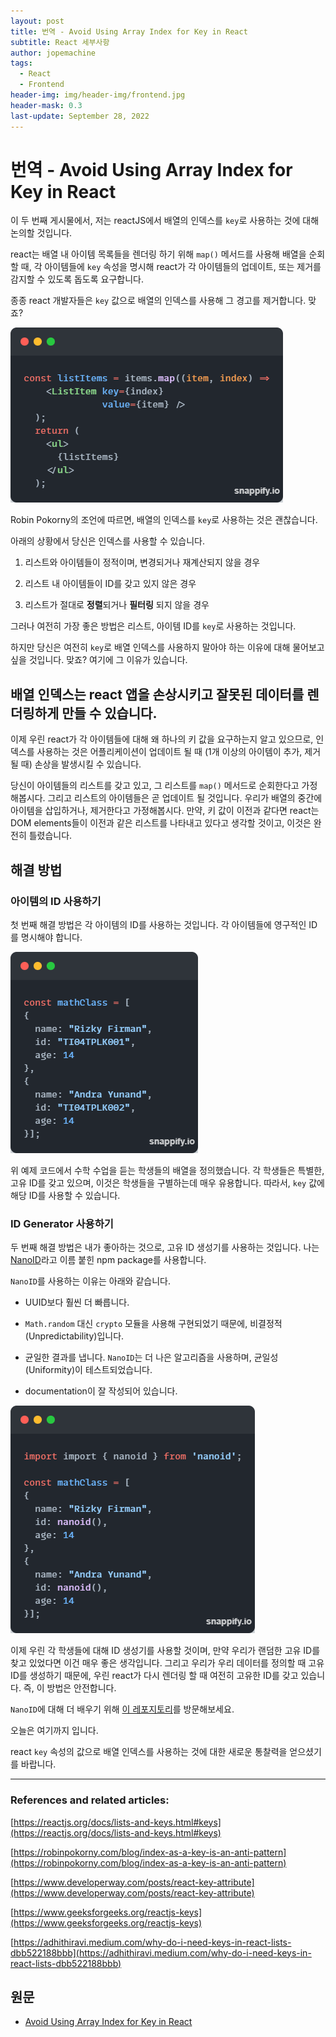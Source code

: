 ```yaml
---
layout: post
title: 번역 - Avoid Using Array Index for Key in React
subtitle: React 세부사항
author: jopemachine
tags:
  - React
  - Frontend
header-img: img/header-img/frontend.jpg
header-mask: 0.3
last-update: September 28, 2022
---
```


# 번역 - Avoid Using Array Index for Key in React

이 두 번째 게시물에서, 저는 reactJS에서 배열의 인덱스를 `key`로 사용하는 것에 대해 논의할 것입니다.

react는 배열 내 아이템 목록들을 렌더링 하기 위해 `map()` 메서드를 사용해 배열을 순회할 때, 각 아이템들에 `key` 속성을 명시해 react가 각 아이템들의 업데이트, 또는 제거를 감지할 수 있도록 돕도록 요구합니다.

종종 react 개발자들은 `key` 값으로 배열의 인덱스를 사용해 그 경고를 제거합니다. 맞죠?

![](/img/posts/React/2022-09-25-Avoid-Using-Array-Index-For-Key-In-React/1_TKtkAOW20-NQVlG1-2kLOQ.png)

Robin Pokorny의 조언에 따르면, 배열의 인덱스를 `key`로 사용하는 것은 괜찮습니다.

아래의 상황에서 당신은 인덱스를 사용할 수 있습니다.

1. 리스트와 아이템들이 정적이며, 변경되거나 재계산되지 않을 경우

2. 리스트 내 아이템들이 ID를 갖고 있지 않은 경우

3. 리스트가 절대로 **정렬**되거나 **필터링** 되지 않을 경우

그러나 여전히 가장 좋은 방법은 리스트, 아이템 ID를 `key`로 사용하는 것입니다.

하지만 당신은 여전히 `key`로 배열 인덱스를 사용하지 말아야 하는 이유에 대해 물어보고 싶을 것입니다. 맞죠? 여기에 그 이유가 있습니다.

## 배열 인덱스는 react 앱을 손상시키고 잘못된 데이터를 렌더링하게 만들 수 있습니다.

이제 우린 react가 각 아이템들에 대해 왜 하나의 키 값을 요구하는지 알고 있으므로, 인덱스를 사용하는 것은 어플리케이션이 업데이트 될 때 (1개 이상의 아이템이 추가, 제거될 때) 손상을 발생시킬 수 있습니다.

당신이 아이템들의 리스트를 갖고 있고, 그 리스트를 `map()` 메서드로 순회한다고 가정해봅시다. 그리고 리스트의 아이템들은 곧 업데이트 될 것입니다. 우리가 배열의 중간에 아이템을 삽입하거나, 제거한다고 가정해봅시다. 만약, 키 값이 이전과 같다면 react는 DOM elements들이 이전과 같은 리스트를 나타내고 있다고 생각할 것이고, 이것은 완전히 틀렸습니다.

## 해결 방법

### 아이템의 ID 사용하기

첫 번째 해결 방법은 각 아이템의 ID를 사용하는 것입니다. 각 아이템들에 영구적인 ID를 명시해야 합니다.

![](/img/posts/React/2022-09-25-Avoid-Using-Array-Index-For-Key-In-React/1_KrBlswNZr7nt-3hJfQeCog.png)

위 예제 코드에서 수학 수업을 듣는 학생들의 배열을 정의했습니다. 각 학생들은 특별한, 고유 ID를 갖고 있으며, 이것은 학생들을 구별하는데 매우 유용합니다. 따라서, `key` 값에 해당 ID를 사용할 수 있습니다.

### ID Generator 사용하기

두 번째 해결 방법은 내가 좋아하는 것으로, 고유 ID 생성기를 사용하는 것입니다. 나는 [NanoID](https://github.com/ai/nanoid/)라고 이름 붙힌 npm package를 사용합니다.

`NanoID`를 사용하는 이유는 아래와 같습니다.

* UUID보다 훨씬 더 빠릅니다.

* `Math.random` 대신 `crypto` 모듈을 사용해 구현되었기 때문에, 비결정적 (Unpredictability)입니다.

* 균일한 결과를 냅니다. `NanoID`는 더 나은 알고리즘을 사용하며, 균일성(Uniformity)이 테스트되었습니다.

* documentation이 잘 작성되어 있습니다.

![](/img/posts/React/2022-09-25-Avoid-Using-Array-Index-For-Key-In-React/1_IV7HTQgTslufILFHKadDOA.png)

이제 우린 각 학생들에 대해 ID 생성기를 사용할 것이며, 만약 우리가 랜덤한 고유 ID를 찾고 있었다면 이건 매우 좋은 생각입니다. 그리고 우리가 우리 데이터를 정의할 때 고유 ID를 생성하기 때문에, 우린 react가 다시 렌더링 할 때 여전히 고유한 ID를 갖고 있습니다. 즉, 이 방법은 안전합니다.

`NanoID`에 대해 더 배우기 위해 [이 레포지토리](https://github.com/ai/nanoid/)를 방문해보세요.

오늘은 여기까지 입니다.

react `key` 속성의 값으로 배열 인덱스를 사용하는 것에 대한 새로운 통찰력을 얻으셨기를 바랍니다.

<hr />

### References and related articles:

[https://reactjs.org/docs/lists-and-keys.html#keys](https://reactjs.org/docs/lists-and-keys.html#keys)

[https://robinpokorny.com/blog/index-as-a-key-is-an-anti-pattern](https://robinpokorny.com/blog/index-as-a-key-is-an-anti-pattern)

[https://www.developerway.com/posts/react-key-attribute](https://www.developerway.com/posts/react-key-attribute)

[https://www.geeksforgeeks.org/reactjs-keys](https://www.geeksforgeeks.org/reactjs-keys)

[https://adhithiravi.medium.com/why-do-i-need-keys-in-react-lists-dbb522188bbb](https://adhithiravi.medium.com/why-do-i-need-keys-in-react-lists-dbb522188bbb)

## 원문

- [Avoid Using Array Index for Key in React](https://medium.com/@rizfirsy/avoid-using-array-index-for-key-in-react-a9ff784be724)
